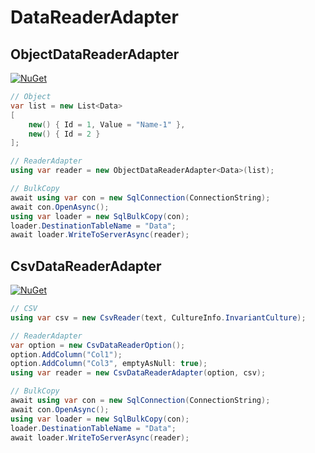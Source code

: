 # DataReaderAdapter

## ObjectDataReaderAdapter

[![NuGet](https://img.shields.io/nuget/v/DataReaderAdapter.Object.svg)](https://www.nuget.org/packages/DataReaderAdapter.Object)

```csharp
// Object
var list = new List<Data>
[
    new() { Id = 1, Value = "Name-1" },
    new() { Id = 2 }
];

// ReaderAdapter 
using var reader = new ObjectDataReaderAdapter<Data>(list);

// BulkCopy
await using var con = new SqlConnection(ConnectionString);
await con.OpenAsync();
using var loader = new SqlBulkCopy(con);
loader.DestinationTableName = "Data";
await loader.WriteToServerAsync(reader);
```

## CsvDataReaderAdapter

[![NuGet](https://img.shields.io/nuget/v/DataReaderAdapter.Csv.svg)](https://www.nuget.org/packages/DataReaderAdapter.Csv)

```csharp
// CSV
using var csv = new CsvReader(text, CultureInfo.InvariantCulture);

// ReaderAdapter 
var option = new CsvDataReaderOption();
option.AddColumn("Col1");
option.AddColumn("Col3", emptyAsNull: true);
using var reader = new CsvDataReaderAdapter(option, csv);

// BulkCopy
await using var con = new SqlConnection(ConnectionString);
await con.OpenAsync();
using var loader = new SqlBulkCopy(con);
loader.DestinationTableName = "Data";
await loader.WriteToServerAsync(reader);
```
